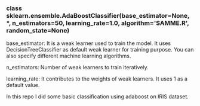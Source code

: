 ### class sklearn.ensemble.AdaBoostClassifier(base_estimator=None, *, n_estimators=50, learning_rate=1.0, algorithm='SAMME.R', random_state=None)

base_estimator: It is a weak learner used to train the model. It uses DecisionTreeClassifier as default weak learner for training purpose. You can also specify different machine learning algorithms.

n_estimators: Number of weak learners to train iteratively.

learning_rate: It contributes to the weights of weak learners. It uses 1 as a default value.

In this repo I did some basic classification using adaboost on IRIS dataset.

